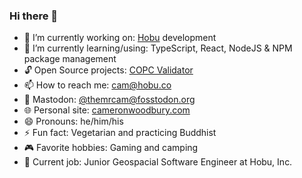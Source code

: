 ### Hi there 👋
- 🔭 I’m currently working on: [Hobu](https://github.com/hobuinc) development
- 🌱 I’m currently learning/using: TypeScript, React, NodeJS & NPM package management
- 🔓 Open Source projects: [COPC Validator](https://validate.copc.io)
- 📫 How to reach me: cam@hobu.co
- 🐘 Mastodon: [@themrcam@fosstodon.org](https://fosstodon.org/@themrcam)
- 🌐 Personal site: [cameronwoodbury.com](https://cameronwoodbury.com)
- 😄 Pronouns: he/him/his
- ⚡ Fun fact: Vegetarian and practicing Buddhist
- 🎮 Favorite hobbies: Gaming and camping
- 🏢 Current job: Junior Geospacial Software Engineer at Hobu, Inc.

<!--
**TheMrCam/themrcam** is a ✨ _special_ ✨ repository because its `README.md` (this file) appears on your GitHub profile.

Here are some ideas to get you started:

- 🔭 I’m currently working on ...
- 🌱 I’m currently learning ...
- 👯 I’m looking to collaborate on ...
- 🤔 I’m looking for help with ...
- 💬 Ask me about ...
- 📫 How to reach me: ...
- 😄 Pronouns: ...
- ⚡ Fun fact: ...
-->
